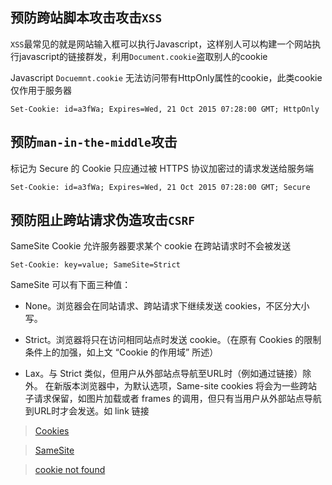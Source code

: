 ## 预防跨站脚本攻击攻击`XSS`

`XSS`最常见的就是网站输入框可以执行Javascript，这样别人可以构建一个网站执行javascript的链接群发，利用`Document.cookie`盗取别人的cookie

Javascript `Docuemnt.cookie` 无法访问带有HttpOnly属性的cookie，此类cookie仅作用于服务器

    Set-Cookie: id=a3fWa; Expires=Wed, 21 Oct 2015 07:28:00 GMT; HttpOnly

## 预防`man-in-the-middle`攻击

标记为 Secure 的 Cookie 只应通过被 HTTPS 协议加密过的请求发送给服务端

    Set-Cookie: id=a3fWa; Expires=Wed, 21 Oct 2015 07:28:00 GMT; Secure

## 预防阻止跨站请求伪造攻击`CSRF`

SameSite Cookie 允许服务器要求某个 cookie 在跨站请求时不会被发送

    Set-Cookie: key=value; SameSite=Strict

SameSite 可以有下面三种值：

* None。浏览器会在同站请求、跨站请求下继续发送 cookies，不区分大小写。

* Strict。浏览器将只在访问相同站点时发送 cookie。（在原有 Cookies 的限制条件上的加强，如上文 “Cookie 的作用域” 所述）

* Lax。与 Strict 类似，但用户从外部站点导航至URL时（例如通过链接）除外。 在新版本浏览器中，为默认选项，Same-site cookies 将会为一些跨站子请求保留，如图片加载或者 frames 的调用，但只有当用户从外部站点导航到URL时才会发送。如 link 链接

> [Cookies](https://developer.mozilla.org/zh-CN/docs/Web/HTTP/Cookies)

> [SameSite](https://developer.mozilla.org/zh-CN/docs/Web/HTTP/Headers/Set-Cookie/SameSite)

> [cookie not found](https://cloud.tencent.com/developer/article/1704653)